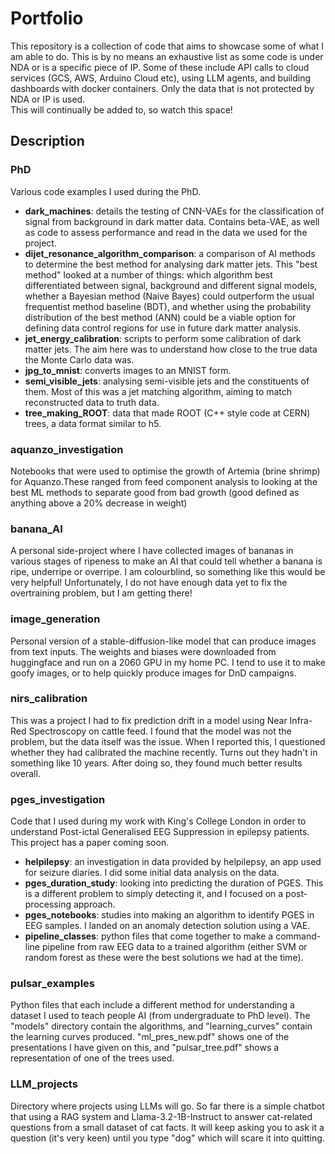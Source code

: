 # Portfolio
This repository is a collection of code that aims to showcase some of what I am able to do. This is by no means an exhaustive list as some code is under NDA or is a specific piece of IP. Some of these include API calls to cloud services (GCS, AWS, Arduino Cloud etc), using LLM agents, and building dashboards with docker containers. Only the data that is not protected by NDA or IP is used. </br>
This will continually be added to, so watch this space! </br>

## Description
### PhD
Various code examples I used during the PhD.
- **dark_machines**: details the testing of CNN-VAEs for the classification of signal from background in dark matter data. Contains beta-VAE, as well as code to assess performance and read in the data we used for the project. 
- **dijet_resonance_algorithm_comparison**: a comparison of AI methods to determine the best method for analysing dark matter jets. This "best method" looked at a number of things: which algorithm best differentiated between signal, background and different signal models, whether a Bayesian method (Naive Bayes) could outperform the usual frequentist method baseline (BDT), and whether using the probability distribution of the best method (ANN) could be a viable option for defining data control regions for use in future dark matter analysis.
- **jet_energy_calibration**: scripts to perform some calibration of dark matter jets. The aim here was to understand how close to the true data the Monte Carlo data was.
- **jpg_to_mnist**: converts images to an MNIST form.
- **semi_visible_jets**: analysing semi-visible jets and the constituents of them. Most of this was a jet matching algorithm, aiming to match reconstructed data to truth data.
- **tree_making_ROOT**: data that made ROOT (C++ style code at CERN) trees, a data format similar to h5.

### aquanzo_investigation
Notebooks that were used to optimise the growth of Artemia (brine shrimp) for Aquanzo.These ranged from feed component analysis to looking at the best ML methods to separate good from bad growth (good defined as anything above a 20% decrease in weight)

### banana_AI
A personal side-project where I have collected images of bananas in various stages of ripeness to make an AI that could tell whether a banana is ripe, underripe or overripe. I am colourblind, so something like this would be very helpful! Unfortunately, I do not have enough data yet to fix the overtraining problem, but I am getting there!

### image_generation
Personal version of a stable-diffusion-like model that can produce images from text inputs. The weights and biases were downloaded from huggingface and run on a 2060 GPU in my home PC. I tend to use it to make goofy images, or to help quickly produce images for DnD campaigns.

### nirs_calibration
This was a project I had to fix prediction drift in a model using Near Infra-Red Spectroscopy on cattle feed. I found that the model was not the problem, but the data itself was the issue. When I reported this, I questioned whether they had calibrated the machine recently. Turns out they hadn't in something like 10 years. After doing so, they found much better results overall.

### pges_investigation
Code that I used during my work with King's College London in order to understand Post-ictal Generalised EEG Suppression in epilepsy patients. This project has a paper coming soon. 
- **helpilepsy**: an investigation in data provided by helpilepsy, an app used for seizure diaries. I did some initial data analysis on the data.
- **pges_duration_study**: looking into predicting the duration of PGES. This is a different problem to simply detecting it, and I focused on a post-processing approach.
- **pges_notebooks**: studies into making an algorithm to identify PGES in EEG samples. I landed on an anomaly detection solution using a VAE.
- **pipeline_classes**: python files that come together to make a command-line pipeline from raw EEG data to a trained algorithm (either SVM or random forest as these were the best solutions we had at the time).

### pulsar_examples
Python files that each include a different method for understanding a dataset I used to teach people AI (from undergraduate to PhD level). The "models" directory contain the algorithms, and "learning_curves" contain the learning curves produced. "ml_pres_new.pdf" shows one of the presentations I have given on this, and "pulsar_tree.pdf" shows a representation of one of the trees used.

### LLM_projects
Directory where projects using LLMs will go. So far there is a simple chatbot that using a RAG system and Llama-3.2-1B-Instruct to answer cat-related questions from a small dataset of cat facts. It will keep asking you to ask it a question (it's very keen) until you type "dog" which will scare it into quitting.
